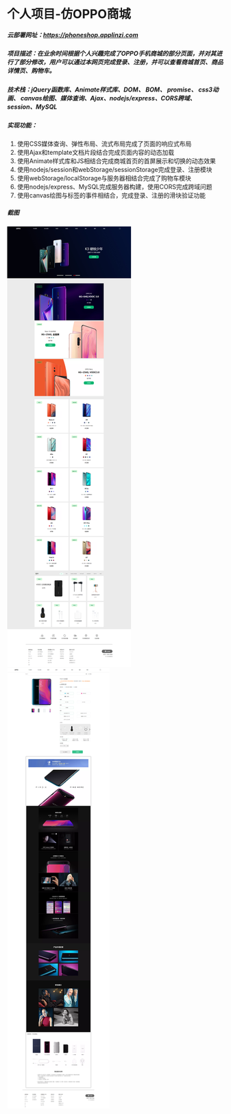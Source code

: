 # 个人项目-仿OPPO商城
##### 云部署网址：https://phoneshop.applinzi.com
##### 项目描述：在业余时间根据个人兴趣完成了OPPO手机商城的部分页面，并对其进行了部分修改，用户可以通过本网页完成登录、注册，并可以查看商城首页、商品详情页、购物车。
##### 技术栈：jQuery函数库、Animate样式库、DOM、 BOM、 promise、 css3动画、 canvas绘图、媒体查询、Ajax、nodejs/express、CORS跨域、session、MySQL
##### 实现功能：
<ol>
<li>使用CSS媒体查询、弹性布局、流式布局完成了页面的响应式布局</li>
<li>使用Ajax和template文档片段结合完成页面内容的动态加载</li>
<li>使用Animate样式库和JS相结合完成商城首页的首屏展示和切换的动态效果</li> 
<li>使用nodejs/session和webStorage/sessionStorage完成登录、注册模块</li>
<li>使用webStorage/localStorage与服务器相结合完成了购物车模块</li>
<li>使用nodejs/express、MySQL完成服务器构建，使用CORS完成跨域问题</li>
<li>使用canvas绘图与标签的事件相结合，完成登录、注册的滑块验证功能</li>
</ol>

##### 截图
![Image text](/readmeImg/oppo01.png)
![Image text](/readmeImg/oppo02.png)
